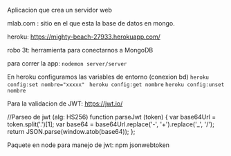 Aplicacion que crea un servidor web

mlab.com : sitio en el que esta la base de datos en mongo.

heroku: https://mighty-beach-27933.herokuapp.com/

robo 3t: herramienta para conectarnos a MongoDB

para correr la app:
```nodemon server/server```

En heroku configuramos las variables de entorno (conexion bd)
```heroku config:set nombre="xxxxx" ```
```heroku config:get nombre```
```heroku config:unset nombre```

Para la validacion de JWT:
https://jwt.io/

//Parseo de jwt (alg: HS256)
function parseJwt (token) {
    var base64Url = token.split('.')[1];
    var base64 = base64Url.replace('-', '+').replace('_', '/');
    return JSON.parse(window.atob(base64));
};

Paquete en node para manejo de jwt:
npm jsonwebtoken